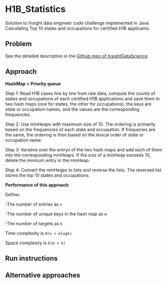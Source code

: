 # H1B_Statistics
Solution to Insight data engineer code challenge implemented in Java: Calculating Top 10 states and occupations for certified H1B applicants.

## Problem

See the detailed description in the [Github repo of InsightDataScience](https://github.com/InsightDataScience/h1b_statistics).

## Approach
**HashMap + Priority queue**

Step 1: Read H1B cases line by line from raw data, compute the counts of states and occupations of each certified H1B applications and save them in two hash maps (one for states, the other for occupations). the keys are state or occupation names, and the values are the corresponding frequencies.

Step 2: Use minHeaps with maximum size of 10. The ordering is primarily based on the frequencies of each state and occupation. If frequecies are the same, the ordering is then based on the lexical order of state or occupation name.

Step 3: Iterative over the entrys of the two hash maps and add each of them into the corresponding minHeaps. If the size of a minHeap exceeds 10, delete the mininum entry in the minHeap.

Step 4: Convert the minHeaps to lists and reverse the lists. The reversed list stores the top 10 states and occupations.

**Performance of this approach**

Define:

-The number of entries as `n`

-The number of unique keys in the hash map as `m`

-The number of targets as `k`

Time complexity is `O(n + mlogk)`

Space compleisty is `O(m + k)`

## Run instructions

## Alternative approaches

